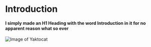 # Introduction 

#### I simply made an H1 Heading with the word Introduction in it for no apparent reason what so ever

![Image of Yaktocat](https://octodex.github.com/images/yaktocat.png)
